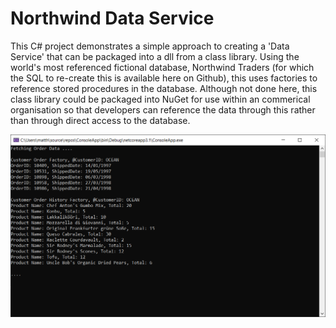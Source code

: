 # Northwind Data Service

This C# project demonstrates a simple approach to creating a 'Data Service' that can be packaged into a dll from a class library.  Using the world's most referenced fictional database, Northwind Traders (for which the SQL to re-create this is available here on Github), this uses factories to reference stored procedures in the database.  Although not done here, this class library could be packaged into NuGet for use within an commerical organisation so that developers can reference the data through this rather than through direct access to the database.

![](Capture.PNG)
